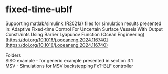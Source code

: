 # fixed-time-ublf
Supporting matlab/simulink (R2021a) files for simulation results presented in:
Adaptive Fixed-time Control For Uncertain Surface Vessels With Output Constraints Using Barrier Lyapunov Function (Ocean Engineering)
[https://doi.org/10.1016/j.oceaneng.2024.116740](https://doi.org/10.1016/j.oceaneng.2024.116740)

Folders  
SISO example - for generic example presented in section 3.1  
MSV - Simulations for MSV backstepping FxT-BLF controller
